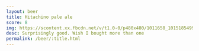 ```yaml
---
layout: beer
title: Hitachino pale ale
score: 8
img: https://scontent.xx.fbcdn.net/v/t1.0-0/p480x480/1011658_10151854990103745_2038671130_n.jpg?oh=8a152c60dbc0b56527c842bdc235f390&oe=58D21A08
desc: Surprisingly good. Wish I bought more than one
permalink: /beer/:title.html
---
```

